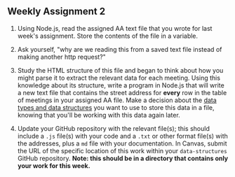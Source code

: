 ## Weekly Assignment 2

1. Using Node.js, read the assigned AA text file that you wrote for last week's assignment. Store the contents of the file in a variable.

2. Ask yourself, "why are we reading this from a saved text file instead of making another http request?"

3. Study the HTML structure of this file and began to think about how you might parse it to extract the relevant data for each meeting. Using this knowledge about its structure, write a program in Node.js that will write a new text file that contains the street address for **every** row in the table of meetings in your assigned AA file. Make a decision about the [data types and data structures](https://developer.mozilla.org/en-US/docs/Web/JavaScript/Data_structures) you want to use to store this data in a file, knowing that you'll be working with this data again later. 

4. Update your GitHub repository with the relevant file(s); this should include a `.js` file(s) with your code and a `.txt` or other format file(s) with the addresses, plus a `md` file with your documentation. In Canvas, submit the URL of the specific location of this work within your `data-structures` GitHub repository. **Note: this should be in a directory that contains only your work for this week.**
